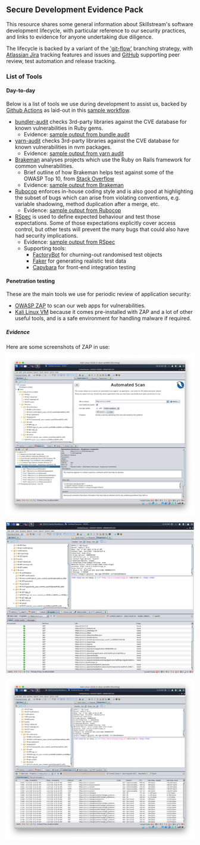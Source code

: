Secure Development Evidence Pack
--------------------------------

This resource shares some general information about Skillstream's software development lifecycle, with particular reference to our security practices, and links to evidence for anyone undertaking due diligence.

The lifecycle is backed by a variant of the ['git-flow'](https://nvie.com/posts/a-successful-git-branching-model/) branching strategy, with [Atlassian Jira](https://www.atlassian.com/software/jira) tracking features and issues and [GitHub](https://github.com/) supporting peer review, test automation and release tracking.


### List of Tools

#### Day-to-day
Below is a list of tools we use during development to assist us, backed by [Github Actions](https://github.com/features/actions) as laid-out in this [sample workflow](github-workflow-ruby.yml).

* [bundler-audit](https://github.com/rubysec/bundler-audit#readme) checks 3rd-party libraries against the CVE database for known vulnerabilities in Ruby gems.
  - Evidence: [sample output from bundle audit](bundle-audit.out)
* [yarn-audit](https://classic.yarnpkg.com/en/docs/cli/audit/) checks 3rd-party libraries against the CVE database for known vulnerabilities in nvm packages.
  - Evidence: [sample output from yarn audit](yarn-audit.out)
* [Brakeman](https://brakemanscanner.org/) analyses projects which use the Ruby on Rails framework for common vulnerabilities.
  - Brief outline of how Brakeman helps test against some of the OWASP Top 10, from [Stack Overflow](https://stackoverflow.com/a/35229152/418602)
  - Evidence: [sample output from Brakeman](brakeman.out)
* [Rubocop](https://rubocop.org/) enforces in-house coding style and is also good at highlighting the subset of bugs which can arise from violating conventions, e.g. variable shadowing, method duplication after a merge, etc.
  - Evidence: [sample output from Rubocop](rubocop.out)
* [RSpec](https://rspec.info/) is used to define expected behaviour and test those expectations. Some of those expectations explicitly cover access control, but other tests will prevent the many bugs that could also have had security implications.
  - Evidence: [sample output from RSpec](rspec.out)
  - Supporting tools:
    * [FactoryBot](https://github.com/thoughtbot/factory_bot) for churning-out randomised test objects
    * [Faker](https://github.com/faker-ruby/faker) for generating realistic test data
    * [Capybara](http://teamcapybara.github.io/capybara/) for front-end integration testing



#### Penetration testing
These are the main tools we use for periodic review of application security:

* [OWASP ZAP](https://www.zaproxy.org/) to scan our web apps for vulnerabilities.
* [Kali Linux VM](https://www.offensive-security.com/kali-linux-vm-vmware-virtualbox-image-download/) because it comes pre-installed with ZAP and a lot of other useful tools, and is a safe environment for handling malware if required.

##### Evidence
Here are some screenshots of ZAP in use:

![Automated scan](screenshots/automated_scan.png)

![Spider](screenshots/spider.png)

![Active scan](screenshots/active_scan.png)
